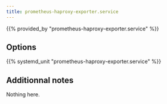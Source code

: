 ```yaml
---
title: prometheus-haproxy-exporter.service
---
```


{{% provided_by "prometheus-haproxy-exporter.service" %}}

## Options

{{% systemd_unit "prometheus-haproxy-exporter.service" %}}

## Additionnal notes

Nothing here.